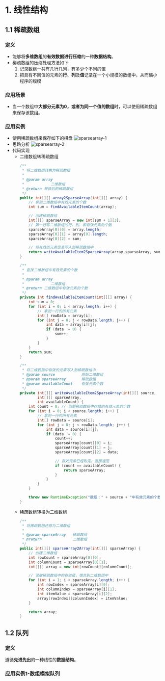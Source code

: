# 1. 线性结构
## 1.1 稀疏数组
### 定义
  * 能够将**多维数组**的**有效数据进行压缩**的一种**数据结构**。<br />
  * 稀疏数组的压缩处理方法如下:
    1. 记录数组一共有几行几列，有多少个不同的值
    2. 把具有不同值的元素的**行**、**列**及**值**记录在一个小规模的数组中，从而缩小程序的规模

### 应用场景
  * 当一个数组中**大部分元素为0，或者为同一个值的数组**时，可以使用稀疏数组来保存该数组。

### 应用实例
* 使用稀疏数组来保存如下的棋盘
  ![sparsearray-1](/assets/sparsearray-1.jpg)
* 思路分析
  ![sparsearray-2](/assets/sparsearray-2.jpg)
* 代码实现
  * 二维数组转稀疏数组
    ```java
    /**
  	 * 将二维数组转换为稀疏数组
  	 *
  	 * @param array
  	 *            二维数组
  	 * @return 转换后的稀疏数组
  	 */
  	public int[][] array2SparseArray(int[][] array) {
  		// 拿到二维数组中有效元素的个数
  		int sum = findAvailableItemCount(array);

  		// 创建稀疏数组
  		int[][] sparseArray = new int[sum + 1][3];
  		// 第一行写二维数组的行、列、和有效元素的个数
  		sparseArray[0][0] = array.length;
  		sparseArray[0][1] = array[0].length;
  		sparseArray[0][2] = sum;

  		// 将有效的元素信息写入到稀疏数组中
  		return writeAvailableItem2SparseArray(array,sparseArray, sum);
  	}

  	/**
  	 * 查找二维数组中有效元素的个数
  	 *
  	 * @param array
  	 *            二维数组
  	 * @return 二维数组中有效元素的个数
  	 */
  	private int findAvailableItemCount(int[][] array) {
  		int sum = 0;
  		for (int i = 0; i < array.length; i++) {
  			// 拿到一行的所有元素
  			int[] rowData = array[i];
  			for (int j = 0; j < rowData.length; j++) {
  				int data = array[i][j];
  				if (data != 0) {
  					sum++;
  				}
  			}
  		}
  		return sum;
  	}

  	/**
  	 * 将二维数据中有效的元素写入到稀疏数组中
  	 * @param source			原始二维数组
  	 * @param sparseArray		稀疏数组
  	 * @param availableCount	有效元素个数
  	 */
  	private int[][] writeAvailableItem2SparseArray(int[][] source,
  			int[][] sparseArray,
  			int availableCount) {
  		int count = 0; // 当前稀疏数组中存放的有效元素的个数
  		for (int i = 0; i < source.length; i++) {
  			// 拿到一行的所有元素
  			int[] rowData = source[i];
  			for (int j = 0; j < rowData.length; j++) {
  				int data = source[i][j];
  				if (data != 0) {
  					count++;
  					sparseArray[count][0] = i;
  					sparseArray[count][1] = j;
  					sparseArray[count][2] = data;

  					// 有效元素已经取完，直接返回
  					if (count == availableCount) {
  						return sparseArray;
  					}
  				}
  			}
  		}

  		throw new RuntimeException("数组：" + source + "中有效元素的个数小于" + availableCount + "个");
  	}
    ```
  * 稀疏数组转换为二维数组
    ```java
    /**
  	 * 将稀疏数组还原为二维数组
  	 *
  	 * @param sparseArray	稀疏数组
  	 * @return 				二维数组
  	 */
  	public int[][] sparseArray2Array(int[][] sparseArray) {
  		// 创建二维数组
  		int rowCount = sparseArray[0][0];
  		int columnCount = sparseArray[0][1];
  		int[][] array = new int[rowCount][columnCount];

  		// 读取稀疏数组中的有效值，填充到二维数组中
  		for (int i = 1; i < sparseArray.length; i++) {
  			int rowIndex = sparseArray[i][0];
  			int columnIndex = sparseArray[i][1];
  			int itemValue = sparseArray[i][2];
  			array[rowIndex][columnIndex] = itemValue;
  		}

  		return array;
  	}
    ```

## 1.2 队列
### 定义
  遵循**先进先出**的一种线性的**数据结构**。

### 应用实例1-数组模拟队列
